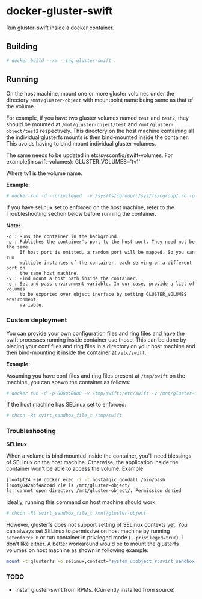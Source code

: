 # docker-gluster-swift
Run gluster-swift inside a docker container.

## Building

```bash
# docker build --rm --tag gluster-swift .
```

## Running

On the host machine, mount one or more gluster volumes under the directory
`/mnt/gluster-object` with mountpoint name being same as that of the volume.

For example, if you have two gluster volumes named `test` and `test2`, they
should be mounted at `/mnt/gluster-object/test` and `/mnt/gluster-object/test2`
respectively. This directory on the host machine containing all the individual
glusterfs mounts is then bind-mounted inside the container. This avoids having
to bind mount individual gluster volumes.

The same needs to be updated in etc/sysconfig/swift-volumes.
For example(in swift-volumes):
GLUSTER_VOLUMES='tv1'

Where tv1 is the volume name.

**Example:**

```bash
# docker run -d --privileged  -v /sys/fs/cgroup/:/sys/fs/cgroup/:ro -p 8080:8080 -v /mnt/gluster-object:/mnt/gluster-object    gluster-swift
```

If you have selinux set to enforced on the host machine, refer to the
Troubleshooting section below before running the container.

**Note:**

~~~
-d : Runs the container in the background.
-p : Publishes the container's port to the host port. They need not be the same.
     If host port is omitted, a random port will be mapped. So you can run
     multiple instances of the container, each serving on a different port on
     the same host machine.
-v : Bind mount a host path inside the container.
-e : Set and pass environment variable. In our case, provide a list of volumes
     to be exported over object inerface by setting GLUSTER_VOLUMES environment
     variable.
~~~

### Custom deployment

You can provide your own configuration files and ring files and have the
swift processes running inside container use those. This can be done by
placing your conf files and ring files in a directory on your host machine
and then bind-mounting it inside the container at `/etc/swift`.

**Example:**

Assuming you have conf files and ring files present at `/tmp/swift` on the
machine, you can spawn the container as follows:

```bash
# docker run -d -p 8080:8080 -v /tmp/swift:/etc/swift -v /mnt/gluster-object:/mnt/gluster-object prashanthpai/gluster-swift:dev
```

If the host machine has SELinux set to enforced:

```bash
# chcon -Rt svirt_sandbox_file_t /tmp/swift
```

### Troubleshooting

**SELinux**

When a volume is bind mounted inside the container, you'll need blessings of
SELinux on the host machine. Otherwise, the application inside the container
won't be able to access the volume. Example:

```bash
[root@f24 ~]# docker exec -i -t nostalgic_goodall /bin/bash
[root@042abf4acc4d /]# ls /mnt/gluster-object/
ls: cannot open directory /mnt/gluster-object/: Permission denied
```

Ideally, running this command on host machine should work:

```bash
# chcon -Rt svirt_sandbox_file_t /mnt/gluster-object
```

However, glusterfs does not support setting of SELinux contexts [yet][1].
You can always set SELinux to permissive on host machine by running
`setenforce 0` or run container in privileged mode (`--privileged=true`).
I don't like either. A better workaround would be to mount the glusterfs
volumes on host machine as shown in following example:

[1]: https://bugzilla.redhat.com/show_bug.cgi?id=1252627

```bash
mount -t glusterfs -o selinux,context="system_u:object_r:svirt_sandbox_file_t:s0" `hostname`:test /mnt/gluster-object/test
```

### TODO

* Install gluster-swift from RPMs. (Currently installed from source)
